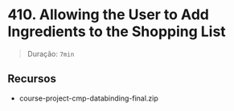 # 410. Allowing the User to Add Ingredients to the Shopping List

> Duração: `7min`

## Recursos
- course-project-cmp-databinding-final.zip
